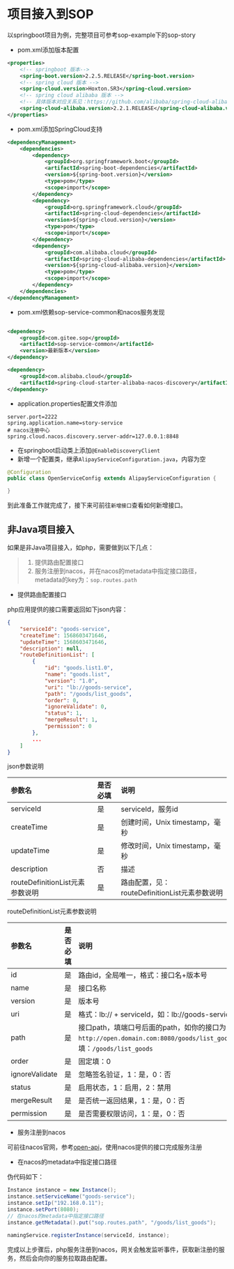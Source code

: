# 项目接入到SOP

以springboot项目为例，完整项目可参考sop-example下的sop-story

- pom.xml添加版本配置

```xml
<properties>
    <!-- springboot 版本-->
    <spring-boot.version>2.2.5.RELEASE</spring-boot.version>
    <!-- spring cloud 版本 -->
    <spring-cloud.version>Hoxton.SR3</spring-cloud.version>
    <!-- spring cloud alibaba 版本 -->
    <!-- 具体版本对应关系见：https://github.com/alibaba/spring-cloud-alibaba/wiki/%E7%89%88%E6%9C%AC%E8%AF%B4%E6%98%8E -->
    <spring-cloud-alibaba.version>2.2.1.RELEASE</spring-cloud-alibaba.version>
</properties>
```

- pom.xml添加SpringCloud支持

```xml
<dependencyManagement>
    <dependencies>
        <dependency>
            <groupId>org.springframework.boot</groupId>
            <artifactId>spring-boot-dependencies</artifactId>
            <version>${spring-boot.version}</version>
            <type>pom</type>
            <scope>import</scope>
        </dependency>
        <dependency>
            <groupId>org.springframework.cloud</groupId>
            <artifactId>spring-cloud-dependencies</artifactId>
            <version>${spring-cloud.version}</version>
            <type>pom</type>
            <scope>import</scope>
        </dependency>
        <dependency>
            <groupId>com.alibaba.cloud</groupId>
            <artifactId>spring-cloud-alibaba-dependencies</artifactId>
            <version>${spring-cloud-alibaba.version}</version>
            <type>pom</type>
            <scope>import</scope>
        </dependency>
    </dependencies>
</dependencyManagement>
```

- pom.xml依赖sop-service-common和nacos服务发现

```xml

<dependency>
    <groupId>com.gitee.sop</groupId>
    <artifactId>sop-service-common</artifactId>
    <version>最新版本</version>
</dependency>

<dependency>
    <groupId>com.alibaba.cloud</groupId>
    <artifactId>spring-cloud-starter-alibaba-nacos-discovery</artifactId>
</dependency>
```

- application.properties配置文件添加

```properties
server.port=2222
spring.application.name=story-service
# nacos注册中心
spring.cloud.nacos.discovery.server-addr=127.0.0.1:8848
```

- 在springboot启动类上添加`@EnableDiscoveryClient`
- 新增一个配置类，继承`AlipayServiceConfiguration.java`，内容为空

```java
@Configuration
public class OpenServiceConfig extends AlipayServiceConfiguration {

}
```

到此准备工作就完成了，接下来可前往`新增接口`查看如何新增接口。

## 非Java项目接入

如果是非Java项目接入，如php，需要做到以下几点：

> 1. 提供路由配置接口
> 2. 服务注册到nacos，并在nacos的metadata中指定接口路径，metadata的key为：`sop.routes.path`


- 提供路由配置接口

php应用提供的接口需要返回如下json内容：

```json
{
    "serviceId": "goods-service",
    "createTime": 1568603471646,
    "updateTime": 1568603471646,
    "description": null,
    "routeDefinitionList": [
        {
            "id": "goods.list1.0",
            "name": "goods.list",
            "version": "1.0",
            "uri": "lb://goods-service",
            "path": "/goods/list_goods",
            "order": 0,
            "ignoreValidate": 0,
            "status": 1,
            "mergeResult": 1,
            "permission": 0
        },
        ...
    ]
}
```

json参数说明

|参数名|是否必填|说明|
|:----|:----|:----|
|serviceId |是|serviceId，服务id |
|createTime |是|创建时间，Unix timestamp，毫秒 |
|updateTime |是|修改时间，Unix timestamp，毫秒 |
|description|否|描述|
|routeDefinitionList元素参数说明|是|路由配置，见：routeDefinitionList元素参数说明|

routeDefinitionList元素参数说明

|参数名|是否必填|说明|
|:----|:----|:----|
|id |是|路由id，全局唯一，格式：接口名+版本号 |
|name|是|接口名称|
|version|是|版本号|
|uri|是|格式：lb:// + serviceId，如：lb://goods-service|
|path|是|接口path，填端口号后面的path，如你的接口为`http://open.domain.com:8080/goods/list_goods`，填：`/goods/list_goods`|
|order|是|固定填：0|
|ignoreValidate|是|忽略签名验证，1：是，0：否|
|status|是|启用状态，1：启用，2：禁用|
|mergeResult|是|是否统一返回结果，1：是，0：否|
|permission|是|是否需要权限访问，1：是，0：否|

- 服务注册到nacos

可前往nacos官网，参考[open-api](https://nacos.io/zh-cn/docs/open-api.html)，使用nacos提供的接口完成服务注册


- 在nacos的metadata中指定接口路径

伪代码如下：

```java
Instance instance = new Instance();
instance.setServiceName("goods-service");
instance.setIp("192.168.0.11");
instance.setPort(8080);
// 在nacos的metadata中指定接口路径
instance.getMetadata().put("sop.routes.path", "/goods/list_goods");

namingService.registerInstance(serviceId, instance);
```

完成以上步骤后，php服务注册到nacos，网关会触发监听事件，获取新注册的服务，然后会向你的服务拉取路由配置。